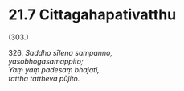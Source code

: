 

# 21.7 Cittagahapativatthu



(303.)

326\. _Saddho sīlena sampanno,_  
_yasobhogasamappito;_  
_Yaṃ yaṃ padesaṃ bhajati,_  
_tattha tattheva pūjito._  




